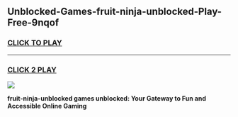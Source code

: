 
## Unblocked-Games-fruit-ninja-unblocked-Play-Free-9nqof
<h3>
<a href="https://premium76.site?title=fruit-ninja-unblocked&ref=10A">CLICK TO PLAY</a></h3>
<hr>

<h3>
<a href="https://premium76.site?title=fruit-ninja-unblocked&ref=10A">CLICK 2 PLAY</a>
  
</h3>

<a href="https://premium76.site?title=fruit-ninja-unblocked&ref=10A"><img src="https://clearcache.store/games.png"></a>


**fruit-ninja-unblocked games unblocked: Your Gateway to Fun and Accessible Online Gaming**
